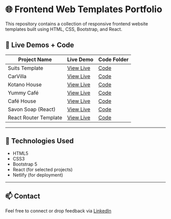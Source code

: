 # 🌐 Frontend Web Templates Portfolio

This repository contains a collection of responsive frontend website templates built using HTML, CSS, Bootstrap, and React.

## 🔗 Live Demos + Code

| Project Name           | Live Demo                                      | Code Folder |
|------------------------|------------------------------------------------|-------------|
| Suits Template         | [View Live](https://suits-c1.netlify.app)     | [Code](https://github.com/Shubh-003/frontend-projects/tree/main/Suits-CSS-1) |
| CarVilla               | [View Live](https://carvilla-c2.netlify.app)  | [Code](https://github.com/Shubh-003/frontend-projects/tree/main/Carvilla-css-2) |
| Kotano House           | [View Live](https://kotano-house.netlify.app) | [Code](https://github.com/Shubh-003/frontend-projects/tree/main/Kotano-Bootstrap-1) |
| Yummy Café             | [View Live](https://yummy-cafe.netlify.app)   | [Code](https://github.com/Shubh-003/frontend-projects/tree/main/Yummy-Bootstrap-2) |
| Café House             | [View Live](https://cafe-house-1.netlify.app) | [Code](https://github.com/Shubh-003/frontend-projects/tree/main/Cafe-House-Bootstarp-3) |
| Savon Soap (React)     | [View Live](https://savon-soap.netlify.app)   | [Code](https://github.com/Shubh-003/frontend-projects/tree/main/savon-soap) |
| React Router Template  | [View Live](https://gleeful-muffin-e403a1.netlify.app/Service) | [Code](https://github.com/Shubh-003/frontend-projects/tree/main/gleeful-router-template) |

---

## 📁 Technologies Used

- HTML5  
- CSS3  
- Bootstrap 5  
- React (for selected projects)  
- Netlify (for deployment)

---

## 📫 Contact

Feel free to connect or drop feedback via [LinkedIn](https://www.linkedin.com/in/Shubh-003)


